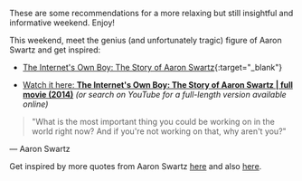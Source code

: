 These are some recommendations for a more relaxing but still insightful and informative weekend. Enjoy!

This weekend, meet the genius (and unfortunately tragic) figure of Aaron Swartz and get inspired:

- [The Internet's Own Boy: The Story of Aaron Swartz](https://www.imdb.com/title/tt3268458/){:target="_blank"}

- [Watch it here: **The Internet's Own Boy: The Story of Aaron Swartz \| full movie (2014)**](https://www.youtube.com/watch?v=9vz06QO3UkQ) _(or search on YouTube for a full-length version available online)_

> "What is the most important thing you could be working on in the world right now? And if you're not working on that, why aren't you?"

― Aaron Swartz

Get inspired by more quotes from Aaron Swartz [here](https://www.brainyquote.com/authors/aaron-swartz-quotes) and also [here](https://www.goodreads.com/author/quotes/6893150.Aaron_Swartz).